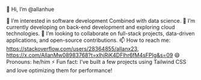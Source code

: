 

👋 Hi, I’m @allanhue

👀 I’m interested in software development Combined with data science.
🌱 I’m currently developing on  back-end development and exploring cloud technologies.
💞️ I’m looking to collaborate on full-stack projects, data-driven applications, and open-source contributions.
📫 How to reach me: https://stackoverflow.com/users/28364855/allanx23, https://x.com/AllanMw08983768?t=xlhjRiK4DFlhr6fM4sFPIg&s=09
😄 Pronouns: he/him
⚡ Fun fact: I’ve built a few projects using Tailwind CSS and love optimizing them for performance!
